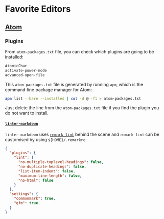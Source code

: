 # Favorite Editors

## [Atom](https://atom.io)

### Plugins

From `atom-packages.txt` file, you can check which plugins are going to be installed:

```txt
AtomicChar
activate-power-mode
advanced-open-file
```

This `atom-packages.txt` file is generated by running `apm`, which is the command-line package manager for Atom:

```bash
apm list --bare --installed | cut -d @ -f1 > atom-packages.txt
```

 Just delete the line from the `atom-packages.txt` file if you find the plugin you do not want to install.

#### [`linter-markdown`](https://atom.io/packages/linter-markdown)

`linter-markdown` uses [`remark-lint`](https://github.com/wooorm/remark-lint) behind the scene and `remark-lint` can be customised by using `${HOME}/.remarkrc`:

```json
{
  "plugins": {
    "lint": {
      "no-multiple-toplevel-headings": false,
      "no-duplicate-headings": false,
      "list-item-indent": false,
      "maximum-line-length": false,
      "no-html": false
    }
  },
  "settings": {
    "commonmark": true,
    "gfm": true
  }
}
```